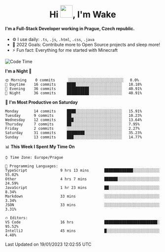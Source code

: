 <h1 align="center">Hi <img src="https://raw.githubusercontent.com/MrWakeCZ/MrWakeCZ/master/Hi.gif" width="40px" />, I'm Wake</h1>

#### I'm a Full-Stack Developer working in Prague, Czech republic.
- ⚙️ I use daily: `.ts`, `.js`, `.html`, `.css`, `.java`
- 🥅 2022 Goals: Contribute more to Open Source projects and sleep more!
- ⚡ Fun fact: Everything for me started with Minecraft

<!--START_SECTION:waka-->
![Code Time](http://img.shields.io/badge/Code%20Time-2%2C913%20hrs%204%20mins-blue)

**I'm a Night 🦉** 

```text
🌞 Morning    0 commits      ░░░░░░░░░░░░░░░░░░░░░░░░░   0.0% 
🌆 Daytime    16 commits     ████░░░░░░░░░░░░░░░░░░░░░   18.18% 
🌃 Evening    36 commits     ██████████░░░░░░░░░░░░░░░   40.91% 
🌙 Night      36 commits     ██████████░░░░░░░░░░░░░░░   40.91%

```
📅 **I'm Most Productive on Saturday** 

```text
Monday       14 commits     ████░░░░░░░░░░░░░░░░░░░░░   15.91% 
Tuesday      9 commits      ██░░░░░░░░░░░░░░░░░░░░░░░   10.23% 
Wednesday    12 commits     ███░░░░░░░░░░░░░░░░░░░░░░   13.64% 
Thursday     7 commits      ██░░░░░░░░░░░░░░░░░░░░░░░   7.95% 
Friday       2 commits      ░░░░░░░░░░░░░░░░░░░░░░░░░   2.27% 
Saturday     31 commits     ████████░░░░░░░░░░░░░░░░░   35.23% 
Sunday       13 commits     ███░░░░░░░░░░░░░░░░░░░░░░   14.77%

```


📊 **This Week I Spent My Time On** 

```text
⌚︎ Time Zone: Europe/Prague

💬 Programming Languages: 
TypeScript               9 hrs 13 mins       █████████████░░░░░░░░░░░░   55.02% 
Other                    4 hrs 7 mins        ██████░░░░░░░░░░░░░░░░░░░   24.59% 
JavaScript               1 hr 23 mins        ██░░░░░░░░░░░░░░░░░░░░░░░   8.34% 
Markdown                 33 mins             ░░░░░░░░░░░░░░░░░░░░░░░░░   3.34% 
JSON                     33 mins             ░░░░░░░░░░░░░░░░░░░░░░░░░   3.31%

🔥 Editors: 
VS Code                  16 hrs              ████████████████████████░   95.52% 
IntelliJ                 45 mins             █░░░░░░░░░░░░░░░░░░░░░░░░   4.48%

```


 Last Updated on 19/01/2023 12:02:55 UTC
<!--END_SECTION:waka-->
